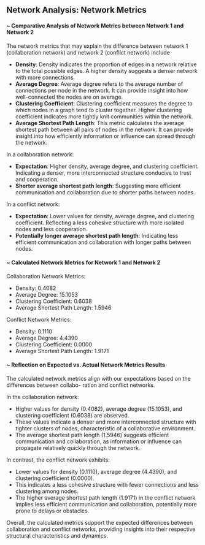 ## Network Analysis: Network Metrics

#### ~ Comparative Analysis of Network Metrics between Network 1 and Network 2
The network metrics that may explain the difference between network 1 (collaboration network) and network 2 (conflict network) include
- **Density**: Density indicates the proportion of edges in a network relative to the total possible edges. A higher density suggests a denser network with more connections.
- **Average Degree**: Average degree refers to the average number of connections per node in the network. It can provide insight into how well-connected the nodes are on average.
- **Clustering Coefficient**: Clustering coefficient measures the degree to which nodes in a graph tend to cluster together. Higher clustering coefficient indicates more tightly knit communities within the network.
- **Average Shortest Path Length**: This metric calculates the average shortest path between all pairs of nodes in the network. It can provide insight into how efficiently information or influence can spread through the network.

In a collaboration network:
- **Expectation**: Higher density, average degree, and clustering coefficient. Indicating a denser, more interconnected structure conducive to trust and cooperation.
- **Shorter average shortest path length**: Suggesting more efficient communication and collaboration due to shorter paths between nodes.

In a conflict network:
- **Expectation**: Lower values for density, average degree, and clustering coefficient. Reflecting a less cohesive structure with more isolated nodes and less cooperation.
- **Potentially longer average shortest path length**: Indicating less efficient communication and collaboration with longer paths between nodes.


#### ~ Calculated Network Metrics for Network 1 and Network 2
Collaboration Network Metrics: 
- Density: 0.4082
- Average Degree: 15.1053
- Clustering Coefficient: 0.6038
- Average Shortest Path Length: 1.5946

Conflict Network Metrics:
- Density: 0.1110
- Average Degree: 4.4390
- Clustering Coefficient: 0.0000
- Average Shortest Path Length: 1.9171

#### ~ Reflection on Expected vs. Actual Network Metrics Results

The calculated network metrics align with our expectations based on the differences between collabo- ration and conflict networks.

In the collaboration network:
- Higher values for density (0.4082), average degree (15.1053), and clustering coefficient (0.6038) are observed.
- These values indicate a denser and more interconnected structure with tighter clusters of nodes, characteristic of a collaborative environment.
- The average shortest path length (1.5946) suggests efficient communication and collaboration, as information or influence can propagate relatively quickly through the network.

In contrast, the conflict network exhibits:
- Lower values for density (0.1110), average degree (4.4390), and clustering coefficient (0.0000).
- This indicates a less cohesive structure with fewer connections and less clustering among
nodes.
- The higher average shortest path length (1.9171) in the conflict network implies less efficient
communication and collaboration, potentially more prone to delays or obstacles.


Overall, the calculated metrics support the expected differences between collaboration and conflict networks, providing insights into their respective structural characteristics and dynamics.
